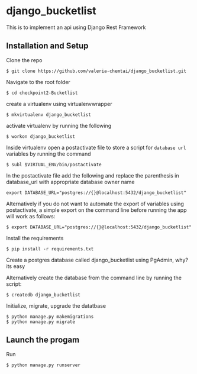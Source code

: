 # django_bucketlist
This is to implement an api using Django Rest Framework

## Installation and Setup
Clone the repo
```
$ git clone https://github.com/valeria-chemtai/django_bucketlist.git
```
Navigate to the root folder
```
$ cd checkpoint2-Bucketlist
```
create a virtualenv using virtualenvwrapper
```
$ mkvirtualenv django_bucketlist
```
activate virtualenv by running the following
```
$ workon django_bucketlist
```
Inside virtualenv open a postactivate file to store a script for  `database url` variables by running the command
```
$ subl $VIRTUAL_ENV/bin/postactivate
```
In the postactivate file add the following and replace the parenthesis in database_url with appropriate database owner name
```
export DATABASE_URL="postgres://{}@localhost:5432/django_bucketlist"
```
Alternatively if you do not want to automate the export of variables using postactivate, a simple export on the command line before running the app will work as follows:
```
$ export DATABASE_URL="postgres://{}@localhost:5432/django_bucketlist"
```

Install the requirements
```
$ pip install -r requirements.txt
```
Create a postgres database called django_bucketlist using PgAdmin, why? its easy

Alternatively create the database from the command line by running the script:
```
$ createdb django_bucketlist
```

Initialize, migrate, upgrade the datatbase
```
$ python manage.py makemigrations
$ python manage.py migrate
```
## Launch the progam
Run
```
$ python manage.py runserver
```